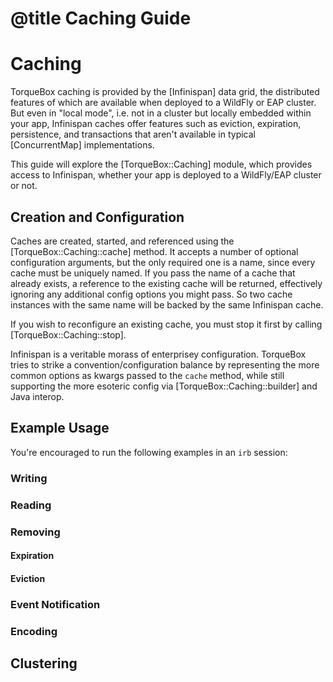 # @title Caching Guide

# Caching

TorqueBox caching is provided by the [Infinispan] data grid, the
distributed features of which are available when deployed to a WildFly
or EAP cluster. But even in "local mode", i.e. not in a cluster but
locally embedded within your app, Infinispan caches offer features
such as eviction, expiration, persistence, and transactions that
aren't available in typical [ConcurrentMap] implementations.

This guide will explore the [TorqueBox::Caching] module, which
provides access to Infinispan, whether your app is deployed to a
WildFly/EAP cluster or not.

## Creation and Configuration

Caches are created, started, and referenced using the
[TorqueBox::Caching::cache] method. It accepts a number of optional
configuration arguments, but the only required one is a name, since
every cache must be uniquely named. If you pass the name of a cache
that already exists, a reference to the existing cache will be
returned, effectively ignoring any additional config options you might
pass. So two cache instances with the same name will be backed by the
same Infinispan cache.

If you wish to reconfigure an existing cache, you must stop it first
by calling [TorqueBox::Caching::stop].

Infinispan is a veritable morass of enterprisey configuration.
TorqueBox tries to strike a convention/configuration balance by
representing the more common options as kwargs passed to the `cache`
method, while still supporting the more esoteric config via
[TorqueBox::Caching::builder] and Java interop.

## Example Usage

You're encouraged to run the following examples in an `irb` session:

### Writing

### Reading

### Removing

#### Expiration

#### Eviction

### Event Notification

### Encoding

## Clustering
